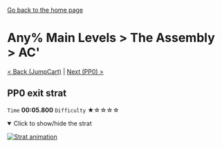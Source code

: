 [Go back to the home page](https://github.com/Doublevil/scbspeedrun)

# Any% Main Levels > The Assembly > AC'

[< Back (JumpCart)](https://github.com/Doublevil/scbspeedrun/blob/main/levels/any_ml/A/JumpCart.md) | [Next (PP0) >](https://github.com/Doublevil/scbspeedrun/blob/main/levels/any_ml/pp/PP0.md)

## PP0 exit strat

`Time` **00:05.800** `Difficulty` ★☆☆☆☆
<details open>
  <summary>Click to show/hide the strat</summary>

  [![Strat animation](https://github.com/Doublevil/scbspeedrun/blob/main/media/levels/A/AC_PP0Strat.webp)](https://github.com/Doublevil/scbspeedrun/blob/main/media/levels/A/AC_PP0Strat.mp4?raw=true)
</details>
